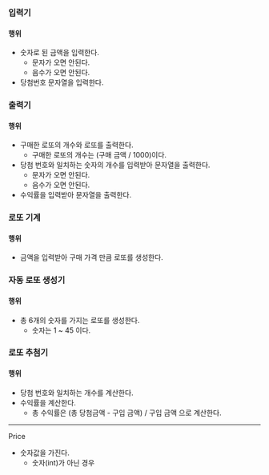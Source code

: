 ### 입력기
#### 행위
- 숫자로 된 금액을 입력한다.
  - 문자가 오면 안된다.
  - 음수가 오면 안된다.
- 당첨번호 문자열을 입력한다.

### 출력기
#### 행위
- 구매한 로또의 개수와 로또를 출력한다.
  - 구매한 로또의 개수는 (구매 금액 / 1000)이다.
- 당첨 번호와 일치하는 숫자의 개수를 입력받아 문자열을 출력한다.
    - 문자가 오면 안된다.
    - 음수가 오면 안된다.
- 수익률을 입력받아 문자열을 출력한다.

### 로또 기계
#### 행위
- 금액을 입력받아 구매 가격 만큼 로또를 생성한다.

### 자동 로또 생성기
#### 행위
- 총 6개의 숫자를 가지는 로또를 생성한다.
  - 숫자는 1 ~ 45 이다.


### 로또 추첨기
#### 행위
- 당첨 번호와 일치하는 개수를 계산한다.
- 수익률을 계산한다.
    - 총 수익률은 (총 당첨금액 - 구입 금액) / 구입 금액 으로 계산한다.

***
Price
- 숫자값을 가진다.
  - 숫자(int)가 아닌 경우 